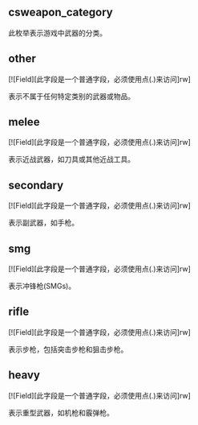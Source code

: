 ## csweapon_category

此枚举表示游戏中武器的分类。

## other

[![Field][此字段是一个普通字段，必须使用点(.)来访问]rw]

表示不属于任何特定类别的武器或物品。

## melee

[![Field][此字段是一个普通字段，必须使用点(.)来访问]rw]

表示近战武器，如刀具或其他近战工具。

## secondary

[![Field][此字段是一个普通字段，必须使用点(.)来访问]rw]

表示副武器，如手枪。

## smg

[![Field][此字段是一个普通字段，必须使用点(.)来访问]rw]

表示冲锋枪(SMGs)。

## rifle

[![Field][此字段是一个普通字段，必须使用点(.)来访问]rw]

表示步枪，包括突击步枪和狙击步枪。

## heavy

[![Field][此字段是一个普通字段，必须使用点(.)来访问]rw]

表示重型武器，如机枪和霰弹枪。